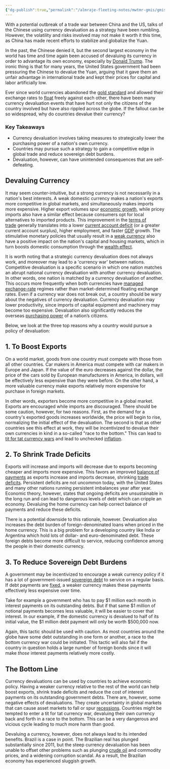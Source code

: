 ```yaml
---
{"dg-publish":true,"permalink":"/almraje-fleeting-notes/mwtmr-gmis/gmis-fleeting-notes/3-reasons-why-countries-devalue-their-currency/"}
---
```


With a potential outbreak of a trade war between China and the US, talks of the Chinese using currency devaluation as a strategy have been rumbling. However, the volatility and risks involved may not make it worth it this time, as China has made recent efforts to stabilize and globalize the Yuan.

In the past, the Chinese denied it, but the second largest economy in the world has time and time again been accused of devaluing its currency in order to advantage its own economy, especially by [Donald Trump](https://www.investopedia.com/news-4427706). The ironic thing is that for many years, the United States government had been pressuring the Chinese to devalue the Yuan, arguing that it gave them an unfair advantage in international trade and kept their prices for capital and labor artificially low. 

Ever since world currencies abandoned the [gold standard](https://www.investopedia.com/terms/g/goldstandard.asp) and allowed their exchange rates to [float](https://www.investopedia.com/terms/f/float.asp) freely against each other, there have been many currency devaluation events that have hurt not only the citizens of the country involved but have also rippled across the globe. If the fallout can be so widespread, why do countries devalue their currency? 

### Key Takeaways

-   Currency devaluation involves taking measures to strategically lower the purchasing power of a nation's own currency.
-   Countries may pursue such a strategy to gain a competitive edge in global trade and reduce sovereign debt burdens.
-   Devaluation, however, can have unintended consequences that are self-defeating.

## Devaluing Currency

It may seem counter-intuitive, but a strong currency is not necessarily in a nation's best interests. A weak domestic currency makes a nation's exports more competitive in global markets, and simultaneously makes imports more expensive. Higher export volumes spur [economic growth](https://www.investopedia.com/terms/e/economicgrowth.asp), while pricey imports also have a similar effect because consumers opt for local alternatives to imported products. This improvement in the [terms of trade](https://www.investopedia.com/terms/t/terms-of-trade.asp) generally translates into a lower [current account deficit](https://www.investopedia.com/terms/c/currentaccountdeficit.asp) (or a greater current account surplus), higher employment, and faster [GDP](https://www.investopedia.com/terms/g/gdp.asp) growth. The stimulative monetary policies that usually result in a [weak currency](https://www.investopedia.com/terms/s/weak-currency.asp) also have a positive impact on the nation's capital and housing markets, which in turn boosts domestic consumption through the [wealth effect](https://www.investopedia.com/articles/investing/012714/study-wealth-effect-and-economy.asp).

It is worth noting that a strategic currency devaluation does not always work, and moreover may lead to a 'currency war' between nations. Competitive devaluation is a specific scenario in which one nation matches an abrupt national currency devaluation with another currency devaluation. In other words, one nation is matched by a currency devaluation of another. This occurs more frequently when both currencies have [managed exchange-rate](https://www.investopedia.com/terms/m/managed-currency.asp) regimes rather than market-determined floating exchange rates. Even if a currency war does not break out, a country should be wary about the negatives of currency devaluation. Currency devaluation may lower productivity, since imports of capital equipment and machinery may become too expensive. Devaluation also significantly reduces the overseas [purchasing power](https://www.investopedia.com/terms/p/purchasingpower.asp) of a nation’s citizens.

Below, we look at the three top reasons why a country would pursue a policy of devaluation:

## 1\. To Boost Exports

On a world market, goods from one country must compete with those from all other countries. Car makers in America must compete with car makers in Europe and Japan. If the value of the euro decreases against the dollar, the price of the cars sold by European manufacturers in America, in dollars, will be effectively less expensive than they were before. On the other hand, a more valuable currency make exports relatively more expensive for purchase in foreign markets.

In other words, exporters become more competitive in a global market. Exports are encouraged while imports are discouraged. There should be some caution, however, for two reasons. First, as the demand for a country's exported goods increases worldwide, the price will begin to rise, normalizing the initial effect of the devaluation. The second is that as other countries see this effect at work, they will be incentivized to devalue their own currencies in kind in a so-called "race to the bottom." This can lead to [tit for tat currency wars](https://www.investopedia.com/terms/c/competitive-devaluation.asp) and lead to unchecked [inflation](https://www.investopedia.com/terms/i/inflation.asp).

## 2\. To Shrink Trade Deficits

Exports will increase and imports will decrease due to exports becoming cheaper and imports more expensive. This favors an improved [balance of payments](https://www.investopedia.com/terms/b/bop.asp) as exports increase and imports decrease, shrinking [trade deficits](https://www.investopedia.com/terms/t/trade_deficit.asp). Persistent deficits are not uncommon today, with the United States and many other nations running persistent imbalances year after year. Economic theory, however, states that ongoing deficits are unsustainable in the long run and can lead to dangerous levels of debt which can cripple an economy. Devaluing the home currency can help correct balance of payments and reduce these deficits.

There is a potential downside to this rationale, however. Devaluation also increases the debt burden of foreign-denominated loans when priced in the home currency. This is a big problem for a developing country like India or Argentina which hold lots of dollar- and euro-denominated debt. These foreign debts become more difficult to service, reducing confidence among the people in their domestic currency.

## 3\. To Reduce Sovereign Debt Burdens

A government may be incentivized to encourage a weak currency policy if it has a lot of government-issued [sovereign debt](https://www.investopedia.com/terms/s/sovereign-debt.asp) to service on a regular basis. If debt payments are [fixed](https://www.investopedia.com/terms/f/fixed-interest-security.asp), a weaker currency makes these payments effectively less expensive over time.

Take for example a government who has to pay $1 million each month in interest payments on its outstanding debts. But if that same $1 million of notional payments becomes less valuable, it will be easier to cover that interest. In our example, if the domestic currency is devalued to half of its initial value, the $1 million debt payment will only be worth $500,000 now. 

Again, this tactic should be used with caution. As most countries around the globe have some debt outstanding in one form or another, a race to the bottom currency war could be initiated. This tactic will also fail if the country in question holds a large number of foreign bonds since it will make *those* interest payments relatively more costly. 

## The Bottom Line

Currency devaluations can be used by countries to achieve economic policy. Having a weaker currency relative to the rest of the world can help boost exports, shrink trade deficits and reduce the cost of interest payments on its outstanding government debts. There are, however, some negative effects of devaluations. They create uncertainty in global markets that can cause asset markets to fall or spur [recessions](https://www.investopedia.com/terms/r/recession.asp). Countries might be tempted to enter a tit for tat currency war, devaluing their own currency back and forth in a race to the bottom. This can be a very dangerous and vicious cycle leading to much more harm than good.

Devaluing a currency, however, does not always lead to its intended benefits. Brazil is a case in point. The Brazilian real has plunged substantially since 2011, but the steep currency devaluation has been unable to offset other problems such as plunging [crude oil](https://www.investopedia.com/terms/c/crude-oil.asp) and commodity prices, and a widening corruption scandal. As a result, the Brazilian economy has experienced sluggish growth.